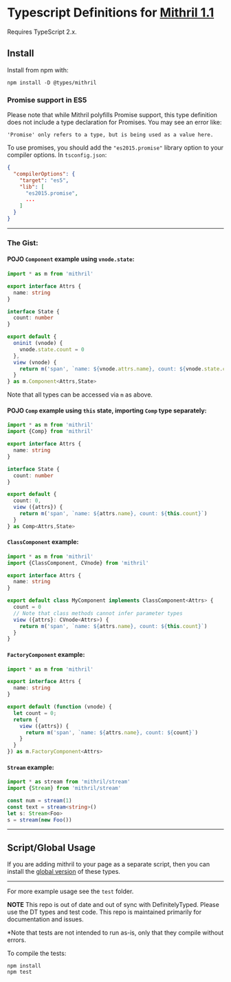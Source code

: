 # Typescript Definitions for [Mithril 1.1](https://github.com/lhorie/mithril.js)

Requires TypeScript 2.x.

## Install

Install from npm with:

    npm install -D @types/mithril

### Promise support in ES5

Please note that while Mithril polyfills Promise support, this type definition does not include a type declaration for Promises. You may see an error like:

```
'Promise' only refers to a type, but is being used as a value here.
```

To use promises, you should add the `"es2015.promise"` library option to your compiler options. In `tsconfig.json`:

```JSON
{
  "compilerOptions": {
    "target": "es5",
    "lib": [
      "es2015.promise",
      ...
    ]
  }
}
```

---

### The Gist:

#### POJO `Component` example using `vnode.state`:

```typescript
import * as m from 'mithril'

export interface Attrs {
  name: string
}

interface State {
  count: number
}

export default {
  oninit (vnode) {
    vnode.state.count = 0
  },
  view (vnode) {
    return m('span', `name: ${vnode.attrs.name}, count: ${vnode.state.count}`)
  }
} as m.Component<Attrs,State>
```

Note that all types can be accessed via `m` as above.

#### POJO `Comp` example using `this` state, importing `Comp` type separately:

```typescript
import * as m from 'mithril'
import {Comp} from 'mithril'

export interface Attrs {
  name: string
}

interface State {
  count: number
}

export default {
  count: 0,
  view ({attrs}) {
    return m('span', `name: ${attrs.name}, count: ${this.count}`)
  }
} as Comp<Attrs,State>
```

#### `ClassComponent` example:

```typescript
import * as m from 'mithril'
import {ClassComponent, CVnode} from 'mithril'

export interface Attrs {
  name: string
}

export default class MyComponent implements ClassComponent<Attrs> {
  count = 0
  // Note that class methods cannot infer parameter types
  view ({attrs}: CVnode<Attrs>) {
    return m('span', `name: ${attrs.name}, count: ${this.count}`)
  }
}
```

#### `FactoryComponent` example:

```typescript
import * as m from 'mithril'

export interface Attrs {
  name: string
}

export default (function (vnode) {
  let count = 0;
  return {
    view ({attrs}) {
      return m('span', `name: ${attrs.name}, count: ${count}`)
    }
  }
}) as m.FactoryComponent<Attrs>
```

#### `Stream` example:

```typescript
import * as stream from 'mithril/stream'
import {Stream} from 'mithril/stream'

const num = stream(1)
const text = stream<string>()
let s: Stream<Foo>
s = stream(new Foo())
```
---

## Script/Global Usage

If you are adding mithril to your page as a separate script, then you can install the [global version](https://github.com/spacejack/mithril-global.d.ts) of these types.

---

For more example usage see the `test` folder.

**NOTE** This repo is out of date and out of sync with DefinitelyTyped. Please use the DT types and test code. This repo is maintained primarily for documentation and issues.

*Note that tests are not intended to run as-is, only that they compile without errors.

To compile the tests:

    npm install
    npm test

